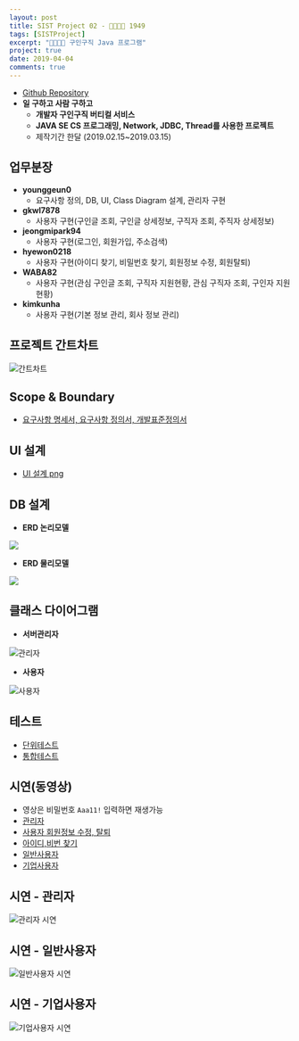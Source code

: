 ```yaml
---
layout: post
title: SIST Project 02 - 👨‍💼👩‍💼 1949
tags: [SISTProject]
excerpt: "👨‍💼👩‍💼 구인구직 Java 프로그램"
project: true
date: 2019-04-04
comments: true
---
```


* [Github Repository](https://github.com/younggeun0/1949)
* **일 구하고 사람 구하고**
  * **개발자 구인구직 버티컬 서비스**
  * **JAVA SE CS 프로그래밍, Network, JDBC, Thread를 사용한 프로젝트**
  * 제작기간 한달 (2019.02.15~2019.03.15)


## 업무분장
  * **younggeun0**
    * 요구사항 정의, DB, UI, Class Diagram 설계, 관리자 구현
  * **gkwl7878**
    * 사용자 구현(구인글 조회, 구인글 상세정보, 구직자 조회, 주직자 상세정보)
  * **jeongmipark94**
    * 사용자 구현(로그인, 회원가입, 주소검색)
  * **hyewon0218**
    * 사용자 구현(아이디 찾기, 비밀번호 찾기, 회원정보 수정, 회원탈퇴)
  * **WABA82**
    * 사용자 구현(관심 구인글 조회, 구직자 지원현황, 관심 구직자 조회, 구인자 지원 현황)
  * **kimkunha**
    * 사용자 구현(기본 정보 관리, 회사 정보 관리)


## 프로젝트 간트차트

![간트차트](https://github.com/younggeun0/1949/blob/master/%ED%94%84%EB%A1%9C%EC%A0%9D%ED%8A%B8_%EA%B0%84%ED%8A%B8%EC%B0%A8%ED%8A%B8_new.png?raw=true)

## Scope & Boundary

* [요구사항 명세서, 요구사항 정의서, 개발표준정의서](https://github.com/younggeun0/1949/tree/master/01.%EB%B6%84%EC%84%9D)

## UI 설계

* [UI 설계 png](https://github.com/younggeun0/1949/tree/master/02.%EC%84%A4%EA%B3%84/UI_png)

## DB 설계

* **ERD 논리모델**

<img src="https://github.com/younggeun0/1949/blob/master/02.%EC%84%A4%EA%B3%84/ERD_%EB%85%BC%EB%A6%AC%EB%AA%A8%EB%8D%B8(%ED%99%95%EC%A0%95).PNG?raw=true"/>

* **ERD 물리모델**

<img src="https://github.com/younggeun0/1949/blob/master/02.%EC%84%A4%EA%B3%84/ERD_%EB%AC%BC%EB%A6%AC%EB%AA%A8%EB%8D%B8(%ED%99%95%EC%A0%95).PNG?raw=true"/>

## 클래스 다이어그램

* **서버관리자**

![관리자](https://github.com/younggeun0/1949/blob/master/02.%EC%84%A4%EA%B3%84/class_diagrams/admin_class_diagram_0208%20-%20%EA%B0%9C%EB%B0%9C%EC%98%81%EC%97%AD%EA%B5%AC%EB%B6%84.png?raw=true)

* **사용자**

![사용자](https://github.com/younggeun0/1949/blob/master/02.%EC%84%A4%EA%B3%84/class_diagrams/user_class_diagram_0208%20-%20%EA%B0%9C%EB%B0%9C%EC%98%81%EC%97%AD%EA%B5%AC%EB%B6%84.png?raw=true)

## 테스트

* [단위테스트](https://github.com/younggeun0/1949/tree/master/03.%EA%B0%9C%EB%B0%9C/%EB%8B%A8%EC%9C%84%ED%85%8C%EC%8A%A4%ED%8A%B8)
* [통합테스트](https://github.com/younggeun0/1949/tree/master/04.%ED%85%8C%EC%8A%A4%ED%8A%B8)

## 시연(동영상)

* 영상은 비밀번호 `Aaa11!` 입력하면 재생가능 
* [관리자](https://vimeo.com/323655309 )
* [사용자 회원정보 수정, 탈퇴](https://vimeo.com/323629798)
* [아이디,비번 찾기](https://vimeo.com/323630097)
* [일반사용자](https://vimeo.com/323614169)
* [기업사용자](https://vimeo.com/323645877 )

## 시연 - 관리자

![관리자 시연](https://github.com/younggeun0/1949/blob/master/05.%EC%8B%9C%EC%97%B0/admin.gif?raw=true)

## 시연 - 일반사용자

![일반사용자 시연](https://github.com/younggeun0/1949/blob/master/05.%EC%8B%9C%EC%97%B0/ee_user.gif?raw=true)

## 시연 - 기업사용자

![기업사용자 시연](https://github.com/younggeun0/1949/blob/master/05.%EC%8B%9C%EC%97%B0/er_user.gif?raw=true)